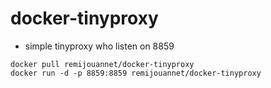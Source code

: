 # docker-tinyproxy

* simple tinyproxy who listen on 8859


```
docker pull remijouannet/docker-tinyproxy
docker run -d -p 8859:8859 remijouannet/docker-tinyproxy
```


